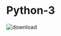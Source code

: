 # Python-3

![download](https://user-images.githubusercontent.com/45364252/152967370-f1b118d7-7fb1-4853-bea8-0c02dc4e755b.jpg)
